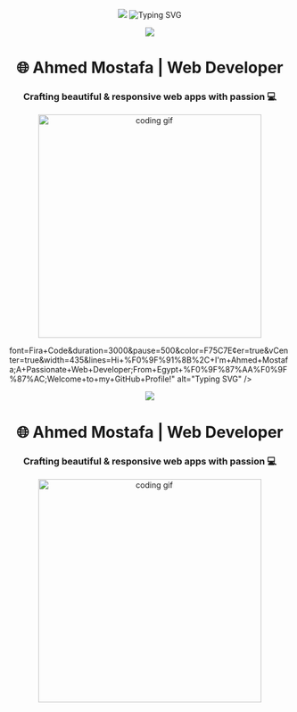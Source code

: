 <!-- زوار الصفحة -->
<p align="center">
  <img src="https://readme-typing-svg.herokuapp.com<!-- زوار الصفحة -->
<p align="center">
  <img src="https://readme-typing-svg.herokuapp.com?font=Fira+Code&duration=3000&pause=500&color=F75C7E&center=true&vCenter=true&width=435&lines=Hi+%F0%9F%91%8B%2C+I'm+Ahmed+Mostafa;A+Passionate+Web+Developer;From+Egypt+%F0%9F%87%AA%F0%9F%87%AC;Welcome+to+my+GitHub+Profile!" alt="Typing SVG" />
</p>

<!-- عدد الزوار -->
<p align="center">
  <img src="https://profile-counter.glitch.me/ahmedmostafa/count.svg" />
</p>

<!-- عنوان -->
<h1 align="center">🌐 Ahmed Mostafa | Web Developer</h1>
<h3 align="center">Crafting beautiful & responsive web apps with passion 💻</h3>

<p align="center">
  <img src="https://media.giphy.com/media/qgQUggAC3Pfv687qPC/giphy.gif" width="400" alt="coding gif" />
</p>
font=Fira+Code&duration=3000&pause=500&color=F75C7E&center=true&vCenter=true&width=435&lines=Hi+%F0%9F%91%8B%2C+I'm+Ahmed+Mostafa;A+Passionate+Web+Developer;From+Egypt+%F0%9F%87%AA%F0%9F%87%AC;Welcome+to+my+GitHub+Profile!" alt="Typing SVG" />
</p>

<!-- عدد الزوار -->
<p align="center">
  <img src="https://profile-counter.glitch.me/ahmedmostafa/count.svg" />
</p>

<!-- عنوان -->
<h1 align="center">🌐 Ahmed Mostafa | Web Developer</h1>
<h3 align="center">Crafting beautiful & responsive web apps with passion 💻</h3>

<p align="center">
  <img src="https://media.giphy.com/media/qgQUggAC3Pfv687qPC/giphy.gif" width="400" alt="coding gif" />
</p>
